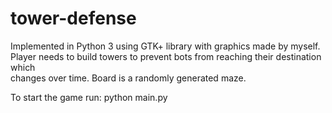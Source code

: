 # tower-defense
Implemented in Python 3 using GTK+ library with graphics made by myself. <br />
Player needs to build towers to prevent bots from reaching their destination which <br />
changes over time. Board is a randomly generated maze.

To start the game run: python main.py
